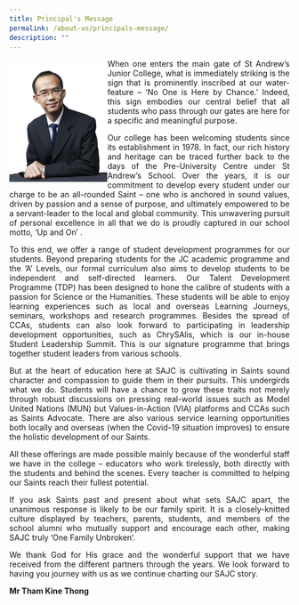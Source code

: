 ```yaml
---
title: Principal's Message
permalink: /about-us/principals-message/
description: ""
---
```

<img style="width: 35%;" src="/images/principal.jpeg" align = "left" />
<p align="justify">When one enters the main gate of St Andrew&rsquo;s Junior College, what is immediately striking is the sign that is prominently inscribed at our water-feature &ndash; &lsquo;No One is Here by Chance.&rsquo; Indeed, this sign embodies our central belief that all students who pass through our gates are here for a specific and meaningful purpose.</p>
<p align="justify">Our college has been welcoming students since its establishment in 1978. In fact, our rich history and heritage can be traced further back to the days of the Pre-University Centre under St Andrew&rsquo;s School. Over the years, it is our commitment to develop every student under our charge to be an all-rounded Saint &ndash; one who is anchored in sound values, driven by passion and a sense of purpose, and ultimately empowered to be a servant-leader to the local and global community. This unwavering pursuit of personal excellence in all that we do is proudly captured in our school motto, &lsquo;Up and On&rsquo; .</p>
<p align="justify">To this end, we offer a range of student development programmes for our students. Beyond preparing students for the JC academic programme and the &lsquo;A&rsquo; Levels, our formal curriculum also aims to develop students to be independent and self-directed learners. Our Talent Development Programme (TDP) has been designed to hone the calibre of students with a passion for Science or the Humanities. These students will be able to enjoy learning experiences such as local and overseas Learning Journeys, seminars, workshops and research programmes. Besides the spread of CCAs, students can also look forward to participating in leadership development opportunities, such as ChrySAlis, which is our in-house Student Leadership Summit. This is our signature programme that brings together student leaders from various schools.</p>
<p align="justify">But at the heart of education here at SAJC is cultivating in Saints sound character and compassion to guide them in their pursuits. This undergirds what we do. Students will have a chance to grow these traits not merely through robust discussions on pressing real-world issues such as Model United Nations (MUN) but Values-in-Action (VIA) platforms and CCAs such as Saints Advocate. There are also various service learning opportunities both locally and overseas (when the Covid-19 situation improves) to ensure the holistic development of our Saints.</p>
<p align="justify">All these offerings are made possible mainly because of the wonderful staff we have in the college &ndash; educators who work tirelessly, both directly with the students and behind the scenes. Every teacher is committed to helping our Saints reach their fullest potential.</p>
<p align="justify">If you ask Saints past and present about what sets SAJC apart, the unanimous response is likely to be our family spirit. It is a closely-knitted culture displayed by teachers, parents, students, and members of the school alumni who mutually support and encourage each other, making SAJC truly &lsquo;One Family Unbroken&rsquo;.</p>
<p align="justify">We thank God for His grace and the wonderful support that we have received from the different partners through the years. We look forward to having you journey with us as we continue charting our SAJC story.</p>
<p><strong>Mr Tham Kine Thong</strong></p>
